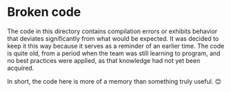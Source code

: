 # Broken code
The code in this directory contains compilation errors or exhibits behavior that deviates significantly from what would be expected. It was decided to keep it this way because it serves as a reminder of an earlier time. The code is quite old, from a period when the team was still learning to program, and no best practices were applied, as that knowledge had not yet been acquired.

In short, the code here is more of a memory than something truly useful. 😊